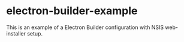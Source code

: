 # electron-builder-example
This is an example of a Electron Builder configuration with NSIS web-installer setup.
